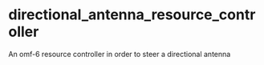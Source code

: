 directional_antenna_resource_controller
=======================================

An omf-6 resource controller in order to steer a directional antenna
